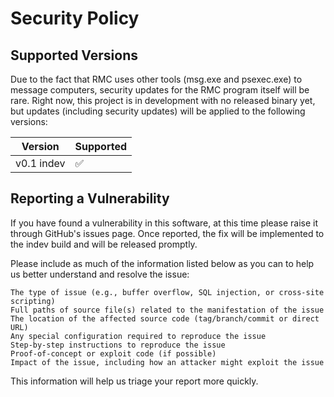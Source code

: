 # Security Policy

## Supported Versions

Due to the fact that RMC uses other tools (msg.exe and psexec.exe) to message computers, security updates for the RMC program itself will be rare.
Right now, this project is in development with no released binary yet, but updates (including security updates) will be applied to the following versions:

| Version    | Supported          |
| -------    | ------------------ |
| v0.1 indev | :white_check_mark: | 

## Reporting a Vulnerability

If you have found a vulnerability in this software, at this time please raise it through GitHub's issues page.
Once reported, the fix will be implemented to the indev build and will be released promptly.

Please include as much of the information listed below as you can to help us better understand and resolve the issue:

    The type of issue (e.g., buffer overflow, SQL injection, or cross-site scripting)
    Full paths of source file(s) related to the manifestation of the issue
    The location of the affected source code (tag/branch/commit or direct URL)
    Any special configuration required to reproduce the issue
    Step-by-step instructions to reproduce the issue
    Proof-of-concept or exploit code (if possible)
    Impact of the issue, including how an attacker might exploit the issue

This information will help us triage your report more quickly.

